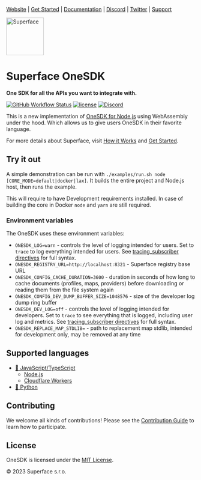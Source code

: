 [Website](https://superface.ai) | [Get Started](https://superface.ai/docs/getting-started) | [Documentation](https://superface.ai/docs) | [Discord](https://sfc.is/discord) | [Twitter](https://twitter.com/superfaceai) | [Support](https://superface.ai/support)

<img src="https://github.com/superfaceai/one-sdk/raw/main/docs/LogoGreen.png" alt="Superface" width="100" height="100">

# Superface OneSDK

**One SDK for all the APIs you want to integrate with.**

[![GitHub Workflow Status](https://img.shields.io/github/actions/workflow/status/superfaceai/one-sdk/ci_cd.yml)](https://github.com/superfaceai/one-sdk/actions/workflows/ci_cd.yml)
[![license](https://img.shields.io/npm/l/@superfaceai/one-sdk)](LICENSE)
[![Discord](https://img.shields.io/discord/819563244418105354?logo=discord&logoColor=fff)](https://sfc.is/discord)

This is a new implementation of [OneSDK for Node.js](https://github.com/superfaceai/one-sdk-js) using WebAssembly under the hood. Which allows us to give users OneSDK in their favorite language.

For more details about Superface, visit [How it Works](https://superface.ai/how-it-works) and [Get Started](https://superface.ai/docs/getting-started).

## Try it out

A simple demonstration can be run with `./examples/run.sh node [CORE_MODE=default|docker|lax]`. It builds the entire project and Node.js host, then runs the example.

This will require to have Development requirements installed. In case of building the core in Docker `node` and `yarn` are still required.

### Environment variables

The OneSDK uses these environment variables:
* `ONESDK_LOG=warn` - controls the level of logging intended for users. Set to `trace` to log everything intended for users. See [tracing_subscriber directives](https://docs.rs/tracing-subscriber/latest/tracing_subscriber/filter/struct.EnvFilter.html#directives) for full syntax.
* `ONESDK_REGISTRY_URL=http://localhost:8321` - Superface registry base URL
* `ONESDK_CONFIG_CACHE_DURATION=3600` - duration in seconds of how long to cache documents (profiles, maps, providers) before downloading or reading them from the file system again
* `ONESDK_CONFIG_DEV_DUMP_BUFFER_SIZE=1048576` - size of the developer log dump ring buffer
* `ONESDK_DEV_LOG=off` - controls the level of logging intended for developers. Set to `trace` to see everything that is logged, including user log and metrics. See [tracing_subscriber directives](https://docs.rs/tracing-subscriber/latest/tracing_subscriber/filter/struct.EnvFilter.html#directives) for full syntax.
* `ONESDK_REPLACE_MAP_STDLIB=` - path to replacement map stdlib, intended for development only, may be removed at any time

## Supported languages

- [🦄 JavaScript/TypeScript](https://github.com/superfaceai/one-sdk/tree/main/host/javascript)
  - [Node.js](https://github.com/superfaceai/one-sdk/tree/main/host/javascript/src/node)
  - [Cloudflare Workers](https://github.com/superfaceai/one-sdk/tree/main/host/javascript/src/cloudflare)
- [🐍 Python](https://github.com/superfaceai/one-sdk/tree/main/host/python)

## Contributing

We welcome all kinds of contributions! Please see the [Contribution Guide](docs/CONTRIBUTING.md) to learn how to participate.

## License

OneSDK is licensed under the [MIT License](LICENSE).

© 2023 Superface s.r.o.